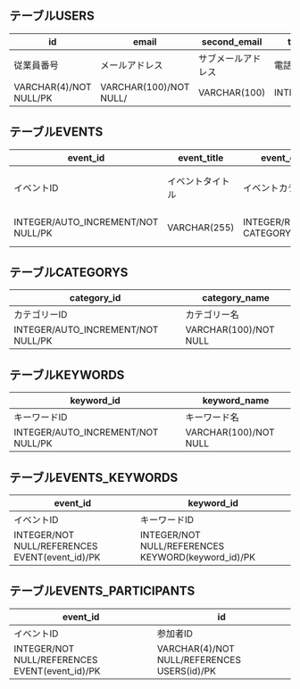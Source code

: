 ## テーブルUSERS
| id | email | second_email | tel | password | l_name | f_name | l_name_furi | f_name_furi | birthday |
| ---- | ---- | ---- | ---- | ---- | ---- | ---- | ---- | ---- | ---- |
| 従業員番号 | メールアドレス | サブメールアドレス | 電話番号 | パスワード | 姓 | 名 | 姓のフリガナ | 名のフリガナ | 生年月日 |
| VARCHAR(4)/NOT NULL/PK | VARCHAR(100)/NOT NULL/ | VARCHAR(100) | INTEGER | VARCHAR(20)/NOT NULL/ | VARCHAR(20)/NOT NULL/ | VARCHAR(20)/NOT NULL/ | VARCHAR(20)/NOT NULL/ | VARCHAR(20)/NOT NULL/ | DATE |

## テーブルEVENTS
| event_id | event_title | event_category | event_datetime | deadline | location | max_participants | current_participants | creator | description | content | image |
| ---- | ---- | ---- | ---- | ---- | ---- | ---- | ---- | ---- | ---- | ---- | ---- |
| イベントID | イベントタイトル | イベントカテゴリ | イベント日時 | 申し込み締め切り日 | 場所 | 最大人数 | 現在人数 | 作成者id | 概要URL | 内容URL | 画像URL |
| INTEGER/AUTO_INCREMENT/NOT NULL/PK | VARCHAR(255) | INTEGER/REFERENCES CATEGORY(category_id) | DATETIME | DATETIME | VARCHAR(255) | INTEGER | INTEGER/DEFAULT 0 | VARCHAR(4)/NOT NULL/REFERENCES USERS(id) | VARCHAR(200) | VARCHAR(200) | VARCHAR(200) |

## テーブルCATEGORYS
| category_id | category_name |
| ---- | ---- |
| カテゴリーID | カテゴリー名 |
| INTEGER/AUTO_INCREMENT/NOT NULL/PK | VARCHAR(100)/NOT NULL |

## テーブルKEYWORDS
| keyword_id | keyword_name |
| ---- | ---- |
| キーワードID | キーワード名 |
| INTEGER/AUTO_INCREMENT/NOT NULL/PK | VARCHAR(100)/NOT NULL |

## テーブルEVENTS_KEYWORDS
| event_id | keyword_id |
| ---- | ---- |
| イベントID | キーワードID |
| INTEGER/NOT NULL/REFERENCES EVENT(event_id)/PK | INTEGER/NOT NULL/REFERENCES KEYWORD(keyword_id)/PK |

## テーブルEVENTS_PARTICIPANTS
| event_id | id |
| ---- | ---- |
| イベントID | 参加者ID |
| INTEGER/NOT NULL/REFERENCES EVENT(event_id)/PK | VARCHAR(4)/NOT NULL/REFERENCES USERS(id)/PK |
